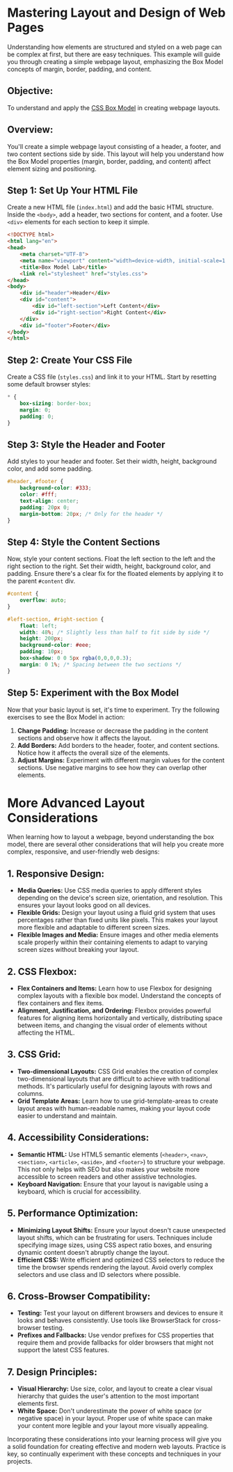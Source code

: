 # Mastering Layout and Design of Web Pages

Understanding how elements are structured and styled on a web page can be complex at first, but there are easy techniques. This example will guide you through creating a simple webpage layout, emphasizing the Box Model concepts of margin, border, padding, and content.

## Objective:
To understand and apply the [CSS Box Model](https://www.w3schools.com/css/css_boxmodel.asp) in creating webpage layouts.

## Overview:
You'll create a simple webpage layout consisting of a header, a footer, and two content sections side by side. This layout will help you understand how the Box Model properties (margin, border, padding, and content) affect element sizing and positioning.

## Step 1: Set Up Your HTML File
Create a new HTML file (`index.html`) and add the basic HTML structure. Inside the `<body>`, add a header, two sections for content, and a footer. Use `<div>` elements for each section to keep it simple.

```html
<!DOCTYPE html>
<html lang="en">
<head>
    <meta charset="UTF-8">
    <meta name="viewport" content="width=device-width, initial-scale=1.0">
    <title>Box Model Lab</title>
    <link rel="stylesheet" href="styles.css">
</head>
<body>
    <div id="header">Header</div>
    <div id="content">
        <div id="left-section">Left Content</div>
        <div id="right-section">Right Content</div>
    </div>
    <div id="footer">Footer</div>
</body>
</html>
```

## Step 2: Create Your CSS File
Create a CSS file (`styles.css`) and link it to your HTML. Start by resetting some default browser styles:

```css
* {
    box-sizing: border-box;
    margin: 0;
    padding: 0;
}
```

## Step 3: Style the Header and Footer
Add styles to your header and footer. Set their width, height, background color, and add some padding.

```css
#header, #footer {
    background-color: #333;
    color: #fff;
    text-align: center;
    padding: 20px 0;
    margin-bottom: 20px; /* Only for the header */
}
```

## Step 4: Style the Content Sections
Now, style your content sections. Float the left section to the left and the right section to the right. Set their width, height, background color, and padding. Ensure there's a clear fix for the floated elements by applying it to the parent `#content` div.

```css
#content {
    overflow: auto;
}

#left-section, #right-section {
    float: left;
    width: 48%; /* Slightly less than half to fit side by side */
    height: 200px;
    background-color: #eee;
    padding: 10px;
    box-shadow: 0 0 5px rgba(0,0,0,0.3);
    margin: 0 1%; /* Spacing between the two sections */
}
```

## Step 5: Experiment with the Box Model
Now that your basic layout is set, it's time to experiment. Try the following exercises to see the Box Model in action:
1. **Change Padding:** Increase or decrease the padding in the content sections and observe how it affects the layout.
2. **Add Borders:** Add borders to the header, footer, and content sections. Notice how it affects the overall size of the elements.
3. **Adjust Margins:** Experiment with different margin values for the content sections. Use negative margins to see how they can overlap other elements.

# More Advanced Layout Considerations

When learning how to layout a webpage, beyond understanding the box model, there are several other considerations that will help you create more complex, responsive, and user-friendly web designs:

## 1. Responsive Design:
- **Media Queries:** Use CSS media queries to apply different styles depending on the device's screen size, orientation, and resolution. This ensures your layout looks good on all devices.
- **Flexible Grids:** Design your layout using a fluid grid system that uses percentages rather than fixed units like pixels. This makes your layout more flexible and adaptable to different screen sizes.
- **Flexible Images and Media:** Ensure images and other media elements scale properly within their containing elements to adapt to varying screen sizes without breaking your layout.

## 2. CSS Flexbox:
- **Flex Containers and Items:** Learn how to use Flexbox for designing complex layouts with a flexible box model. Understand the concepts of flex containers and flex items.
- **Alignment, Justification, and Ordering:** Flexbox provides powerful features for aligning items horizontally and vertically, distributing space between items, and changing the visual order of elements without affecting the HTML.

## 3. CSS Grid:
- **Two-dimensional Layouts:** CSS Grid enables the creation of complex two-dimensional layouts that are difficult to achieve with traditional methods. It's particularly useful for designing layouts with rows and columns.
- **Grid Template Areas:** Learn how to use grid-template-areas to create layout areas with human-readable names, making your layout code easier to understand and maintain.

## 4. Accessibility Considerations:
- **Semantic HTML:** Use HTML5 semantic elements (`<header>`, `<nav>`, `<section>`, `<article>`, `<aside>`, and `<footer>`) to structure your webpage. This not only helps with SEO but also makes your website more accessible to screen readers and other assistive technologies.
- **Keyboard Navigation:** Ensure that your layout is navigable using a keyboard, which is crucial for accessibility.

## 5. Performance Optimization:
- **Minimizing Layout Shifts:** Ensure your layout doesn't cause unexpected layout shifts, which can be frustrating for users. Techniques include specifying image sizes, using CSS aspect ratio boxes, and ensuring dynamic content doesn't abruptly change the layout.
- **Efficient CSS:** Write efficient and optimized CSS selectors to reduce the time the browser spends rendering the layout. Avoid overly complex selectors and use class and ID selectors where possible.

## 6. Cross-Browser Compatibility:
- **Testing:** Test your layout on different browsers and devices to ensure it looks and behaves consistently. Use tools like BrowserStack for cross-browser testing.
- **Prefixes and Fallbacks:** Use vendor prefixes for CSS properties that require them and provide fallbacks for older browsers that might not support the latest CSS features.

## 7. Design Principles:
- **Visual Hierarchy:** Use size, color, and layout to create a clear visual hierarchy that guides the user's attention to the most important elements first.
- **White Space:** Don't underestimate the power of white space (or negative space) in your layout. Proper use of white space can make your content more legible and your layout more visually appealing.


Incorporating these considerations into your learning process will give you a solid foundation for creating effective and modern web layouts. Practice is key, so continually experiment with these concepts and techniques in your projects.
